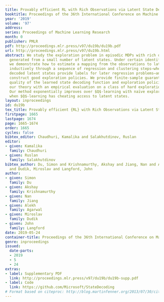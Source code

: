 ```yaml
---
title: Provably efficient RL with Rich Observations via Latent State Decoding
booktitle: Proceedings of the 36th International Conference on Machine Learning
year: '2019'
volume: '97'
address: 
series: Proceedings of Machine Learning Research
month: 0
publisher: PMLR
pdf: http://proceedings.mlr.press/v97/du19b/du19b.pdf
url: http://proceedings.mlr.press/v97/du19b.html
abstract: We study the exploration problem in episodic MDPs with rich observations
  generated from a small number of latent states. Under certain identifiability assumptions,
  we demonstrate how to estimate a mapping from the observations to latent states
  inductively through a sequence of regression and clustering steps—where previously
  decoded latent states provide labels for later regression problems—and use it to
  construct good exploration policies. We provide finite-sample guarantees on the
  quality of the learned state decoding function and exploration policies, and complement
  our theory with an empirical evaluation on a class of hard exploration problems.
  Our method exponentially improves over $Q$-learning with naïve exploration, even
  when $Q$-learning has cheating access to latent states.
layout: inproceedings
id: du19b
tex_title: Provably efficient {RL} with Rich Observations via Latent State Decoding
firstpage: 1665
lastpage: 1674
page: 1665-1674
order: 1665
cycles: false
bibtex_editor: Chaudhuri, Kamalika and Salakhutdinov, Ruslan
editor:
- given: Kamalika
  family: Chaudhuri
- given: Ruslan
  family: Salakhutdinov
bibtex_author: Du, Simon and Krishnamurthy, Akshay and Jiang, Nan and Agarwal, Alekh
  and Dudik, Miroslav and Langford, John
author:
- given: Simon
  family: Du
- given: Akshay
  family: Krishnamurthy
- given: Nan
  family: Jiang
- given: Alekh
  family: Agarwal
- given: Miroslav
  family: Dudik
- given: John
  family: Langford
date: 2019-05-24
container-title: Proceedings of the 36th International Conference on Machine Learning
genre: inproceedings
issued:
  date-parts:
  - 2019
  - 5
  - 24
extras:
- label: Supplementary PDF
  link: http://proceedings.mlr.press/v97/du19b/du19b-supp.pdf
- label: Code
  link: https://github.com/Microsoft/StateDecoding
# Format based on citeproc: http://blog.martinfenner.org/2013/07/30/citeproc-yaml-for-bibliographies/
---
```

